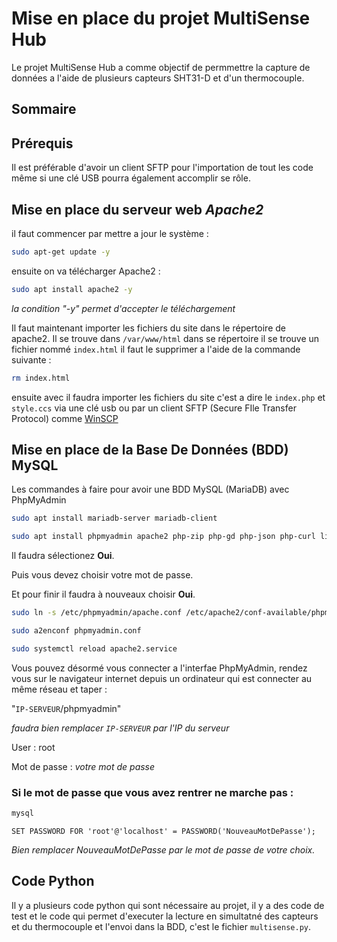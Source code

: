 # Mise en place du projet MultiSense Hub

Le projet MultiSense Hub a comme objectif de permmettre la capture de données a l'aide de plusieurs capteurs SHT31-D et d'un thermocouple.

## Sommaire

## Prérequis

Il est préférable d'avoir un client SFTP pour l'importation de tout les code même si une clé USB pourra également accomplir se rôle.

## Mise en place du serveur web *Apache2*

il faut commencer par mettre a jour le système :

```bash
sudo apt-get update -y
```

ensuite on va télécharger Apache2 :

```bash
sudo apt install apache2 -y
```

*la condition "-y" permet d'accepter le téléchargement*

Il faut maintenant importer les fichiers du site dans le répertoire de apache2. Il se trouve dans `/var/www/html` dans se répertoire il se trouve un fichier nommé `index.html` il faut le supprimer a l'aide de la commande suivante :

```bash
rm index.html
```

ensuite avec il faudra importer les fichiers du site c'est a dire le ``index.php`` et ``style.ccs`` via une clé usb ou par un client SFTP (Secure FIle Transfer Protocol) comme [WinSCP](https://winscp.net/eng/download.php)

## Mise en place de la Base De Données (BDD) MySQL

Les commandes à faire pour avoir une BDD MySQL (MariaDB) avec PhpMyAdmin

```bash
sudo apt install mariadb-server mariadb-client
```

```bash
sudo apt install phpmyadmin apache2 php-zip php-gd php-json php-curl libapache2-mod-php
```
Il faudra sélectionez **Oui**.

Puis vous devez choisir votre mot de passe.

Et pour finir il faudra à nouveaux choisir **Oui**.

```bash
sudo ln -s /etc/phpmyadmin/apache.conf /etc/apache2/conf-available/phpmyadmin.conf
```

```bash
sudo a2enconf phpmyadmin.conf
```

```bash
sudo systemctl reload apache2.service
```

Vous pouvez désormé vous connecter a l'interfae PhpMyAdmin, rendez vous sur le navigateur internet depuis un ordinateur qui est connecter au même réseau et taper :

"`IP-SERVEUR`/phpmyadmin"

*faudra bien remplacer `IP-SERVEUR` par l'IP du serveur*

User : root

Mot de passe : *votre mot de passe*


### **Si** le mot de passe que vous avez rentrer ne marche pas :

```bash
mysql
```

```mysql
SET PASSWORD FOR 'root'@'localhost' = PASSWORD('NouveauMotDePasse');
```
*Bien remplacer NouveauMotDePasse par le mot de passe de votre choix.*

## Code Python

Il y a plusieurs code python qui sont nécessaire au projet, il y a des code de test et le code qui permet d'executer la lecture en simultatné des capteurs et du thermocouple et l'envoi dans la BDD, c'est le fichier ``multisense.py``.

